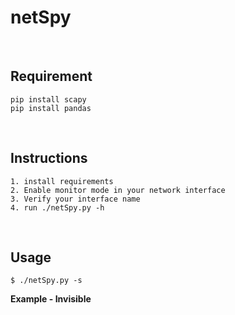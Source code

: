 # netSpy


<br>

## Requirement 
```
pip install scapy
pip install pandas
```
<br>

## Instructions

```
1. install requirements
2. Enable monitor mode in your network interface
3. Verify your interface name
4. run ./netSpy.py -h 

```

<br>

## Usage

```
$ ./netSpy.py -s 
```

**Example - Invisible**
```

```
<br>
